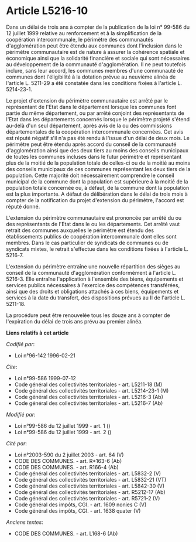 # Article L5216-10

Dans un délai de trois ans à compter de la publication de la loi n° 99-586 du 12 juillet 1999 relative au renforcement et à
la simplification de la coopération intercommunale, le périmètre des communautés d'agglomération peut être étendu aux
communes dont l'inclusion dans le périmètre communautaire est de nature à assurer la cohérence spatiale et économique ainsi
que la solidarité financière et sociale qui sont nécessaires au développement de la communauté d'agglomération. Il ne peut
toutefois inclure, sans leur accord, les communes membres d'une communauté de communes dont l'éligibilité à la dotation
prévue au neuvième alinéa de l'article L. 5211-29 a été constatée dans les conditions fixées à l'article L. 5214-23-1.

Le projet d'extension du périmètre communautaire est arrêté par le représentant de l'Etat dans le département lorsque les
communes font partie du même département, ou par arrêté conjoint des représentants de l'Etat dans les départements concernés
lorsque le périmètre projeté s'étend au-delà d'un seul département, après avis de la ou des commissions départementales de la
coopération intercommunale concernées. Cet avis est réputé négatif s'il n'a pas été rendu à l'issue d'un délai de deux mois.
Le périmètre peut être étendu après accord du conseil de la communauté d'agglomération ainsi que des deux tiers au moins des
conseils municipaux de toutes les communes incluses dans le futur périmètre et représentant plus de la moitié de la
population totale de celles-ci ou de la moitié au moins des conseils municipaux de ces communes représentant les deux tiers
de la population. Cette majorité doit nécessairement comprendre le conseil municipal de la commune dont la population est
supérieure à la moitié de la population totale concernée ou, à défaut, de la commune dont la population est la plus
importante. A défaut de délibération dans le délai de trois mois à compter de la notification du projet d'extension du
périmètre, l'accord est réputé donné.

L'extension du périmètre communautaire est prononcée par arrêté du ou des représentants de l'Etat dans le ou les
départements. Cet arrêté vaut retrait des communes auxquelles le périmètre est étendu des établissements publics de
coopération intercommunale dont elles sont membres. Dans le cas particulier de syndicats de communes ou de syndicats mixtes,
le retrait s'effectue dans les conditions fixées à l'article L. 5216-7.

L'extension du périmètre entraîne une nouvelle répartition des sièges au conseil de la communauté d'agglomération
conformément à l'article L. 5216-3. Elle entraîne l'application à l'ensemble des biens, équipements et services publics
nécessaires à l'exercice des compétences transférées, ainsi que des droits et obligations attachés à ces biens, équipements
et services à la date du transfert, des dispositions prévues au II de l'article L. 5211-18.

La procédure peut être renouvelée tous les douze ans à compter de l'expiration du délai de trois ans prévu au premier alinéa.

**Liens relatifs à cet article**

_Codifié par_:

  - Loi n°96-142 1996-02-21

_Cite_:

  - Loi n°99-586 1999-07-12
  - Code général des collectivités territoriales - art. L5211-18 (M)
  - Code général des collectivités territoriales - art. L5214-23-1 (M)
  - Code général des collectivités territoriales - art. L5216-3 (Ab)
  - Code général des collectivités territoriales - art. L5216-7 (Ab)

_Modifié par_:

  - Loi n°99-586 du 12 juillet 1999 - art. 1 ()
  - Loi n°99-586 du 12 juillet 1999 - art. 2 ()

_Cité par_:

  - Loi n°2003-590 du 2 juillet 2003 - art. 64 (V)
  - CODE DES COMMUNES. - art. R*163-6 (Ab)
  - CODE DES COMMUNES. - art. R166-4 (Ab)
  - Code général des collectivités territoriales - art. L5832-2 (V)
  - Code général des collectivités territoriales - art. L5832-21 (VT)
  - Code général des collectivités territoriales - art. L5842-30 (V)
  - Code général des collectivités territoriales - art. R5212-17 (Ab)
  - Code général des collectivités territoriales - art. R5721-2 (V)
  - Code général des impôts, CGI. - art. 1609 nonies C (V)
  - Code général des impôts, CGI. - art. 1638 quater (V)

_Anciens textes_:

  - CODE DES COMMUNES. - art. L168-6 (Ab)
